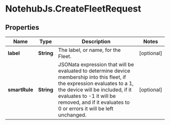# NotehubJs.CreateFleetRequest

## Properties

| Name          | Type       | Description                                                                                                                                                                                                                                                        | Notes      |
| ------------- | ---------- | ------------------------------------------------------------------------------------------------------------------------------------------------------------------------------------------------------------------------------------------------------------------ | ---------- |
| **label**     | **String** | The label, or name, for the Fleet.                                                                                                                                                                                                                                 | [optional] |
| **smartRule** | **String** | JSONata expression that will be evaluated to determine device membership into this fleet, if the expression evaluates to a 1, the device will be included, if it evaluates to -1 it will be removed, and if it evaluates to 0 or errors it will be left unchanged. | [optional] |

